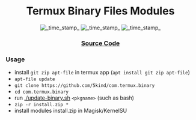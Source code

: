 <h1 align="center">Termux Binary Files Modules</h1>

<div align="center">
  <!-- Current Termux -->
    <img src="https://img.shields.io/badge/Termux-0.118.0-blue.svg?longCache=true&style=flat-square"
      alt="_time_stamp_" />
  <!-- Min Magisk -->
    <img src="https://img.shields.io/badge/MinMagisk-20.4-red.svg?longCache=true&style=flat-square"
      alt="_time_stamp_" />
  <!-- Min KSU -->
    <img src="https://img.shields.io/badge/MinKernelSU-0.6.6-red.svg?longCache=true&style=flat-square"
      alt="_time_stamp_" /></div>

<div align="center">
  <h3>
    <a href="https://github.com/termux/termux-app">
      Source Code
    </a>
    <span>
  </h3>
</div>

### Usage
- install `git zip apt-file` in termux app (`apt install git zip apt-file`)
- `apt-file update`
- `git clone https://github.com/5kind/com.termux.binary`
- `cd com.termux.binary`
- run [./update-binary.sh](./update-binary.sh) `<pkgname>` (such as bash)
- `zip -r install.zip *`
- install modules install.zip in Magisk/KernelSU
